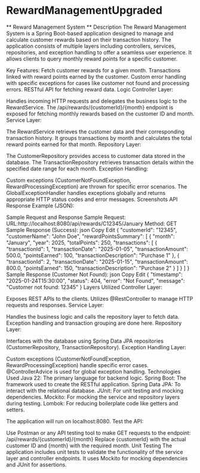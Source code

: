 # RewardManagementUpgraded
** Reward Management System **
Description
The Reward Management System is a Spring Boot-based application designed to manage and calculate customer rewards based on their transaction history. The application consists of multiple layers including controllers, services, repositories, and exception handling to offer a seamless user experience. It allows clients to query monthly reward points for a specific customer.

Key Features:
Fetch customer rewards for a given month.
Transactions linked with reward points earned by the customer.
Custom error handling with specific exceptions for cases like customer not found and processing errors.
RESTful API for fetching reward data.
Logic
Controller Layer:

Handles incoming HTTP requests and delegates the business logic to the RewardService.
The /api/rewards/{customerId}/{month} endpoint is exposed for fetching monthly rewards based on the customer ID and month.
Service Layer:

The RewardService retrieves the customer data and their corresponding transaction history.
It groups transactions by month and calculates the total reward points earned for that month.
Repository Layer:

The CustomerRepository provides access to customer data stored in the database.
The TransactionRepository retrieves transaction details within the specified date range for each month.
Exception Handling:

Custom exceptions (CustomerNotFoundException, RewardProcessingException) are thrown for specific error scenarios.
The GlobalExceptionHandler handles exceptions globally and returns appropriate HTTP status codes and error messages.
Screenshots
API Response Example (JSON):


Sample Request and Response
Sample Request:
URL:http://localhost:8080/api/rewards/C12345/January
Method: GET
Sample Response (Success):
json
Copy
Edit
{
    "customerId": "12345",
    "customerName": "John Doe",
    "rewardPointsSummary": [
        {
            "month": "January",
            "year": 2025,
            "totalPoints": 250,
            "transactions": [
                {
                    "transactionId": 1,
                    "transactionDate": "2025-01-05",
                    "transactionAmount": 500.0,
                    "pointsEarned": 100,
                    "transactionDescription": "Purchase 1"
                },
                {
                    "transactionId": 2,
                    "transactionDate": "2025-01-15",
                    "transactionAmount": 800.0,
                    "pointsEarned": 150,
                    "transactionDescription": "Purchase 2"
                }
            ]
        }
    ]
}
Sample Response (Customer Not Found):
json
Copy
Edit
{
    "timestamp": "2025-01-24T15:30:00",
    "status": 404,
    "error": "Not Found",
    "message": "Customer not found: 12345"
}
Layers Utilized
Controller Layer:

Exposes REST APIs to the clients.
Utilizes @RestController to manage HTTP requests and responses.
Service Layer:

Handles the business logic and calls the repository layer to fetch data.
Exception handling and transaction grouping are done here.
Repository Layer:

Interfaces with the database using Spring Data JPA repositories (CustomerRepository, TransactionRepository).
Exception Handling Layer:

Custom exceptions (CustomerNotFoundException, RewardProcessingException) handle specific error cases.
@ControllerAdvice is used for global exception handling.
Technologies Used
Java 22: The primary language for backend logic.
Spring Boot: The framework used to create the RESTful application.
Spring Data JPA: To interact with the relational database.
JUnit: For unit testing and mocking dependencies.
Mockito: For mocking the service and repository layers during testing.
Lombok: For reducing boilerplate code like getters and setters.

The application will run on localhost:8080.
Test the API:

Use Postman or any API testing tool to make GET requests to the endpoint:
/api/rewards/{customerId}/{month}
Replace {customerId} with the actual customer ID and {month} with the required month.
Unit Testing
The application includes unit tests to validate the functionality of the service layer and controller endpoints. It uses Mockito for mocking dependencies and JUnit for assertions.















